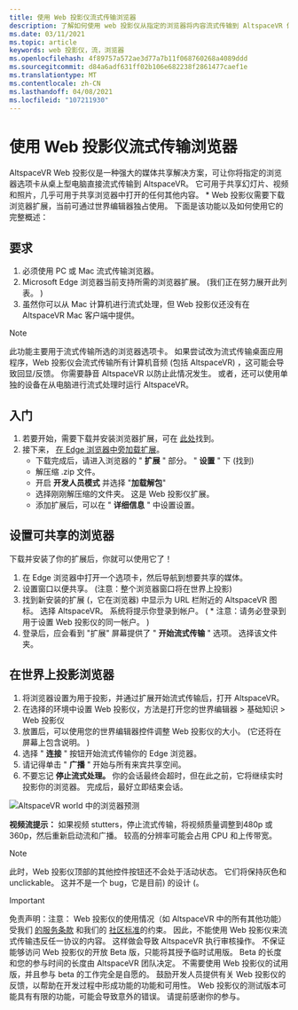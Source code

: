 ```yaml
---
title: 使用 Web 投影仪流式传输浏览器
description: 了解如何使用 web 投影仪从指定的浏览器将内容流式传输到 AltspaceVR 体验。
ms.date: 03/11/2021
ms.topic: article
keywords: web 投影仪，流，浏览器
ms.openlocfilehash: 4f89757a572ae3d77a7b11f068760268a4089ddd
ms.sourcegitcommit: d84a6adf631ff02b106e682238f2861477caef1e
ms.translationtype: MT
ms.contentlocale: zh-CN
ms.lasthandoff: 04/08/2021
ms.locfileid: "107211930"
---
```

# <a name="using-the-web-projector-to-stream-a-browser"></a>使用 Web 投影仪流式传输浏览器

AltspaceVR Web 投影仪是一种强大的媒体共享解决方案，可让你将指定的浏览器选项卡从桌上型电脑直接流式传输到 AltspaceVR。 它可用于共享幻灯片、视频和照片，几乎可用于共享浏览器中打开的任何其他内容。 * Web 投影仪需要下载浏览器扩展，当前可通过世界编辑器独占使用。 下面是该功能以及如何使用它的完整概述：

## <a name="requirements"></a>要求

1. 必须使用 PC 或 Mac 流式传输浏览器。
2. Microsoft Edge 浏览器当前支持所需的浏览器扩展。  (我们正在努力展开此列表。 ) 
3. 虽然你可以从 Mac 计算机进行流式处理，但 Web 投影仪还没有在 AltspaceVR Mac 客户端中提供。

> [!NOTE]
> 此功能主要用于流式传输所选的浏览器选项卡。 如果尝试改为流式传输桌面应用程序，Web 投影仪会流式传输所有计算机音频 (包括 AltspaceVR) ，这可能会导致回显/反馈。 你需要静音 AltspaceVR 以防止此情况发生。 或者，还可以使用单独的设备在从电脑进行流式处理时运行 AltspaceVR。

## <a name="getting-started"></a>入门

1. 若要开始，需要下载并安装浏览器扩展，可在 [此处](https://account.altvr.com/web_projector)找到。
2. 接下来， [在 Edge 浏览器中旁加载扩展](https://docs.microsoft.com/microsoft-edge/extensions-chromium/getting-started/extension-sideloading)。
    * 下载完成后，请进入浏览器的 " **扩展** " 部分。 " **设置** " 下 (找到) 
    * 解压缩 .zip 文件。
    * 开启 **开发人员模式** 并选择 "**加载解包**"
    * 选择刚刚解压缩的文件夹。 这是 Web 投影仪扩展。
    * 添加扩展后，可以在 " **详细信息** " 中设置设置。

## <a name="setting-up-a-shareable-browser"></a>设置可共享的浏览器

下载并安装了你的扩展后，你就可以使用它了！

1. 在 Edge 浏览器中打开一个选项卡，然后导航到想要共享的媒体。
2. 设置窗口以便共享。  (注意：整个浏览器窗口将在世界上投影) 
3. 找到新安装的扩展 (，它在浏览器) 中显示为 URL 栏附近的 AltspaceVR 图标。 选择 AltspaceVR。 系统将提示你登录到帐户。  ( * 注意：请务必登录到用于设置 Web 投影仪的同一帐户。 ) 
4. 登录后，应会看到 "扩展" 屏幕提供了 " **开始流式传输** " 选项。 选择该文件夹。

## <a name="projecting-your-browser-in-world"></a>在世界上投影浏览器

1. 将浏览器设置为用于投影，并通过扩展开始流式传输后，打开 AltspaceVR。
2. 在选择的环境中设置 Web 投影仪，方法是打开您的世界编辑器 > 基础知识 > Web 投影仪
3. 放置后，可以使用您的世界编辑器控件调整 Web 投影仪的大小。  (它还将在屏幕上包含说明。 ) 
4. 选择 " **连接** " 按钮开始流式传输你的 Edge 浏览器。
5. 请记得单击 " **广播** " 开始与所有来宾共享空间。
6. 不要忘记 **停止流式处理。** 你的会话最终会超时，但在此之前，它将继续实时投影你的浏览器。 完成后，最好立即结束会话。

![AltspaceVR world 中的浏览器预测](images/web-project-img-01.png)

**视频流提示：** 如果视频 stutters，停止流式传输，将视频质量调整到480p 或360p，然后重新启动流和广播。 较高的分辨率可能会占用 CPU 和上传带宽。

> [!NOTE]
> 此时，Web 投影仪顶部的其他控件按钮还不会处于活动状态。 它们将保持灰色和 unclickable。 这并不是一个 bug，它是目前) 的设计 (。

> [!IMPORTANT]
> 免责声明：注意： Web 投影仪的使用情况（如 AltspaceVR 中的所有其他功能）受我们 [的服务条款](../community/terms-of-service.md) 和我们的 [社区标准](../community/community-standards.md)的约束。 因此，不能使用 Web 投影仪来流式传输违反任一协议的内容。 这样做会导致 AltspaceVR 执行审核操作。 不保证能够访问 Web 投影仪的开放 Beta 版，只能将其授予临时试用版。 Beta 的长度和您的参与时间的长度由 AltspaceVR 团队决定。 不需要使用 Web 投影仪的试用版，并且参与 beta 的工作完全是自愿的。 鼓励开发人员提供有关 Web 投影仪的反馈，以帮助在开发过程中形成功能的功能和可用性。 Web 投影仪的测试版本可能具有有限的功能，可能会导致意外的错误。 请提前感谢你的参与。
